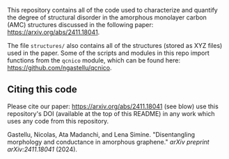 This repository contains all of the code used to characterize and quantify the degree of structural disorder in the amorphous monolayer carbon (AMC) structures discussed in the following paper: https://arxiv.org/abs/2411.18041.

The file `structures/` also contains all of the structures (stored as XYZ files) used in the paper. 
Some of the scripts and modules in this repo import functions from the `qcnico` module, which can be found here: https://github.com/ngastellu/qcnico.

## Citing this code

Please cite our paper: https://arxiv.org/abs/2411.18041 (see blow)  use this repository's DOI (available at the top of this README) in any work which uses any code from this repository.

Gastellu, Nicolas, Ata Madanchi, and Lena Simine. "Disentangling morphology and conductance in amorphous graphene." _arXiv preprint arXiv:2411.18041_ (2024).